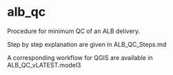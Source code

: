 # alb_qc
Procedure for minimum QC of an ALB delivery.

Step by step explanation are given in ALB_QC_Steps.md

A corresponding workflow for QGIS are available in ALB_QC_vLATEST.model3
